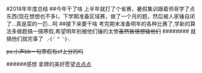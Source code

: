 #2018年年度总结
##今年干了啥
上半年就打了个省赛，暑假集训跟着师哥学了点东西(现在想想也不多)，下学期准备区域赛，做了一个月的题，然后被人家锤自闭了...真是菜的一匹...呵
##接下来要干啥
考完期末准备明年的各种比赛了,学新的算法多做题搞一搞寒假,希望明年别被他们锤的太惨~~虽然我很想锤他们~~
########
就搞他们就完事了 ╭(╯^╰)╮

~~ps:小声bb一句寒假有cf上分的吗~~

######感想
拿牌的美好愿望[点点点]( https://blog.csdn.net/qq_41886199)



